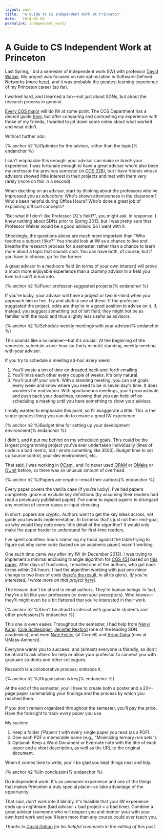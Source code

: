 ```yaml
---
layout: post
title:  "A Guide to CS Independent Work at Princeton"
date:   2014-02-03
permalink: independent_work/
---
```


# A Guide to CS Independent Work at Princeton

Last Spring, I did a semester of independent work (IW) with professor [David Walker](https://www.cs.princeton.edu/~dpw/). My project was focused on rule optimization in Software-Defined Networks (more [here](/intro_to_sdn/)), and it was probably the greatest learning experience of my Princeton career (so far).

I worked hard, and I learned a ton—not just about SDNs, but about the research process in general.

[Every COS major](http://iw.cs.princeton.edu/11-12/#Important_Information_for_Everyone) will do IW at some point. The COS Department has a decent guide [here](http://iw.cs.princeton.edu/11-12/), but after comparing and contrasting my experience with those of my friends, I wanted to jot down some notes about what worked and what didn't.

<!--break-->

Without further ado:

{% anchor h2 %}Optimize for the advisor, rather than the topic{% endanchor %}

I can't emphasize this enough: your advisor can _make_ or _break_ your experience. I was fortunate enough to have a great advisor who'd also been my professor the previous semester (in [COS 326](http://www.cs.princeton.edu/~dpw/courses/cos326-12/info.php)), but I have friends whose advisors showed little interest in their projects and met with them very rarely (more on this in a second).

When deciding on an advisor, start by thinking about the professors who've impressed you as _educators_: Who's shown attentiveness in the classroom? Who's been helpful during Office Hours? Who's done a great job of explaining difficult concepts?

"But what if I don't like Professor [X]'s field?", you might ask. In response: I knew nothing about SDNs prior to Spring 2013, but I was pretty sure that Professor Walker would be a good advisor. So I went with it.

Shockingly, the questions above are much more important than "Who teaches a subject I like?" You should look at IW as a chance to live and breathe the research process for a semester, rather than a chance to learn more about a topic that sounds cool. You can have both, of course; but if you have to choose, go for the former.

A great advisor in a mediocre field (in terms of your own interest) will prove a much more enjoyable experience than a crummy advisor in a field you love but can't break into.

{% anchor h2 %}Favor professor-suggested projects{% endanchor %}

If you're lucky, your advisor will have a project or two in-mind when you approach him or her. Try and stick to one of these. If the professor suggested the project, odds are they're in a good position to advise on it. If, instead, you suggest something out of left field, they might not be as familiar with the topic and thus slightly less useful as advisors.

{% anchor h2 %}Schedule weekly meetings with your advisor{% endanchor %}

This sounds like a no-brainer—but it's crucial. At the beginning of the semester, schedule a one-hour (or thirty minute) standing, weekly meeting with your advisor.

If you try to schedule a meeting ad-hoc every week:

1. You'll waste a ton of time on dreaded back-and-forth emailing.
2. You'll miss each other every couple of weeks. It's only natural.
3. You'll put off your work. With a standing meeting, you can set goals every week and know where you need to be in seven day's time. It does wonders for motivation. With spontaneous meetings, you'll procrastinate and push back your deadlines, knowing that you can hold-off on scheduling a meeting until you have something to show your advisor.

I really wanted to emphasize this point, so I'll exaggerate a little: This is the single greatest thing you can do to ensure a good IW experience.


{% anchor h2 %}Budget time for setting up your development environment{% endanchor %}

I didn't, and it put me behind on my scheduled goals. This could be the largest programming project you've ever undertaken individually (lines of code is a bad metric, but I wrote something like 3500). Budget time to set up source control, your dev environment, etc.

That said, I was working in [OCaml](http://ocaml.org), and I'd never used [OPAM](http://opam.ocamlpro.com) or [OMake](http://omake.metaprl.org/index.html) or [OUnit](http://ounit.forge.ocamlcore.org) before, so there was an unusual amount of overhead.

{% anchor h2 %}Papers are cryptic—email their authors{% endanchor %}

Every paper covers the vanilla case (if you're lucky). I've had papers completely ignore or exclude key definitions (by assuming their readers had read a previously published paper). I've come to _expect_ papers to disregard any mention of corner cases or input checking.

In short: papers are cryptic. Authors want to get the key ideas across, not guide you towards implementation. In fairness: that's just not their end-goal, so why would they note every little detail of the algorithm? It would only make the paper harder to understand for first-time readers.

I've spent countless hours slamming my head against the table trying to figure out why some code (based on an academic paper) wasn't working.

One such time came way after my IW (in December 2013). I was trying to implement a minimal enclosing triangle algorithm for [COS 451](http://www.cs.princeton.edu/courses/archive/fall13/cos451/) based on [this paper](http://prografix.narod.ru/source/orourke1986.pdf). After days of frustration, I emailed one of the authors, who got back to me within 24-hours. I had the algorithm working with just one minor change to two lines of code ([here's the result](https://github.com/crm416/point-location/blob/master/min_triangle.py), in all its glory). _(If you're interested, I wrote more on that project [here](http://www.toptal.com/python/computational-geometry-in-python-from-theory-to-implementation))._

The lesson: don't be afraid to email authors. They're human beings. In fact, they're a lot like your professors (or even your preceptors). Who knows—they'll might even be a bit flattered that you're interested in their work.

{% anchor h2 %}Don't be afraid to interact with graduate students and other professors{% endanchor %}

This one is even easier. Throughout the semester, I had help from [Nanxi Kang](http://www.cs.princeton.edu/~nkang/), [Cole Schlesinger](http://www.cs.princeton.edu/~cschlesi/), [Jennifer Rexford](http://www.cs.princeton.edu/~jrex/) (one of the leading SDN academics), and even [Nate Foster](http://www.cs.cornell.edu/~jnfoster/) (at Cornell) and [Arjun Guha](https://people.cs.umass.edu/~arjun/) (now at UMass-Amherst).

Everyone wants you to succeed, and (almost) everyone is friendly, so don't be afraid to ask others for help or allow your professor to connect you with graduate students and other colleagues.

Research is a collaborative process; embrace it.

{% anchor h2 %}Organization is key{% endanchor %}

At the end of the semester, you'll have to create both a poster and a 20+-page paper summarizing your findings and the process by which you reached them.

If you don't remain organized throughout the semester, you'll pay the price. Have the foresight to track _every_ paper you use.

My system:

1. Keep a folder ('Papers') with every single paper you read (as a PDF).
2. Give each PDF a memorable name (e.g., "Minimizing ternary rule sets").
3. Optional: Keep a Word Document or Evernote note with the title of each paper and a short description, as well as the URL to the original document.

When it comes time to write, you'll be glad you kept things neat and tidy.

{% anchor h2 %}In conclusion{% endanchor %}

Do independent work. It's an awesome experience and one of the things that makes Princeton a truly special place—so take advantage of the opportunity.

That said, don't walk into it blindly. It's feasible that your IW experience ends up a nightmare (bad advisor + bad project = a bad time). Combine a great advisor (someone who will respect you and mentor you) with your own hard work and you'll learn more than any course could ever teach you.

_Thanks to [David Dohan](https://github.com/dmrd) for his helpful comments in the editing of this post._
